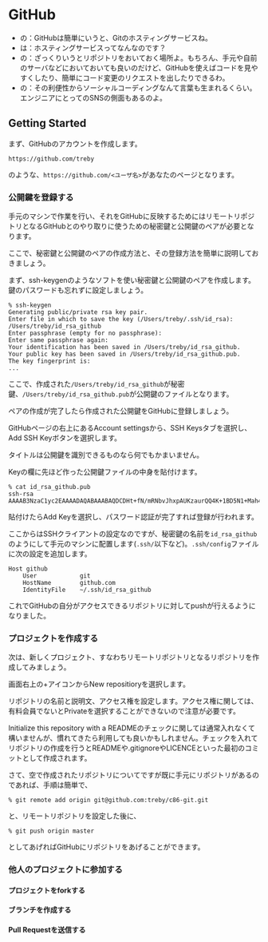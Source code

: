 # GitHub

- の：GitHubは簡単にいうと、Gitのホスティングサービスね。
- は：ホスティングサービスってなんなのです？
- の：ざっくりいうとリポジトリをおいておく場所よ。もちろん、手元や自前のサーバなどにおいておいても良いのだけど、GitHubを使えばコードを見やすくしたり、簡単にコード変更のリクエストを出したりできるわ。
- の：その利便性からソーシャルコーディングなんて言葉も生まれるくらい。エンジニアにとってのSNSの側面もあるのよ。


## Getting Started

まず、GitHubのアカウントを作成します。

```
https://github.com/treby
```

のような、`https://github.com/<ユーザ名>`があなたのページとなります。

### 公開鍵を登録する
手元のマシンで作業を行い、それをGitHubに反映するためにはリモートリポジトリとなるGitHubとのやり取りに使うための秘密鍵と公開鍵のペアが必要となります。

ここで、秘密鍵と公開鍵のペアの作成方法と、その登録方法を簡単に説明しておきましょう。

まず、ssh-keygenのようなソフトを使い秘密鍵と公開鍵のペアを作成します。鍵のパスワードも忘れずに設定しましょう。

```
% ssh-keygen
Generating public/private rsa key pair.
Enter file in which to save the key (/Users/treby/.ssh/id_rsa): /Users/treby/id_rsa_github
Enter passphrase (empty for no passphrase):
Enter same passphrase again:
Your identification has been saved in /Users/treby/id_rsa_github.
Your public key has been saved in /Users/treby/id_rsa_github.pub.
The key fingerprint is:
...
```

ここで、作成された`/Users/treby/id_rsa_github`が秘密鍵、`/Users/treby/id_rsa_github.pub`が公開鍵のファイルとなります。

ペアの作成が完了したら作成された公開鍵をGitHubに登録しましょう。

GitHubページの右上にあるAccount settingsから、SSH Keysタブを選択し、Add SSH Keyボタンを選択します。

タイトルは公開鍵を識別できるものなら何でもかまいません。

Keyの欄に先ほど作った公開鍵ファイルの中身を貼付けます。

```
% cat id_rsa_github.pub
ssh-rsa AAAAB3NzaC1yc2EAAAADAQABAAABAQDCDHt+fN/mRNbvJhxpAUKzaurQQ4K+1BD5N1+Mah4aD6u...
```

貼付けたらAdd Keyを選択し、パスワード認証が完了すれば登録が行われます。

ここからはSSHクライアントの設定なのですが、秘密鍵の名前を`id_rsa_github`のようにして手元のマシンに配置します(`.ssh/`以下など)。`.ssh/config`ファイルに次の設定を追加します。

```
Host github
    User            git
    HostName        github.com
    IdentityFile    ~/.ssh/id_rsa_github
```

これでGitHubの自分がアクセスできるリポジトリに対してpushが行えるようになりました。

### プロジェクトを作成する

次は、新しくプロジェクト、すなわちリモートリポジトリとなるリポジトリを作成してみましょう。

画面右上の+アイコンからNew repositioryを選択します。

リポジトリの名前と説明文、アクセス権を設定します。アクセス権に関しては、有料会員でないとPrivateを選択することができないので注意が必要です。

Initialize this repository with a READMEのチェックに関しては通常入れなくて構いませんが、慣れてきたら利用しても良いかもしれません。チェックを入れてリポジトリの作成を行うとREADMEや.gitignoreやLICENCEといった最初のコミットとして作成されます。

さて、空で作成されたリポジトリについてですが既に手元にリポジトリがあるのであれば、手順は簡単で、

```
% git remote add origin git@github.com:treby/c86-git.git
```

と、リモートリポジトリを設定した後に、

```
% git push origin master
```

としてあげればGitHubにリポジトリをあげることができます。

### 他人のプロジェクトに参加する

#### プロジェクトをforkする

#### ブランチを作成する

#### Pull Requestを送信する
